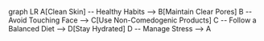 graph LR
A[Clean Skin] -- Healthy Habits --> B[Maintain Clear Pores]
B -- Avoid Touching Face --> C[Use Non-Comedogenic Products]
C -- Follow a Balanced Diet --> D[Stay Hydrated]
D -- Manage Stress --> A